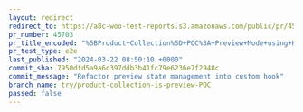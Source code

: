 ```yaml
---
layout: redirect
redirect_to: https://a8c-woo-test-reports.s3.amazonaws.com/public/pr/45703/e2e/index.html
pr_number: 45703
pr_title_encoded: "%5BProduct+Collection%5D+POC%3A+Preview+Mode+using+HOC"
pr_test_type: e2e
last_published: "2024-03-22 08:50:10 +0000"
commit_sha: 7950dfd5a9a6c397ddb3b41fc79e6236e7f2948c
commit_message: "Refactor preview state management into custom hook"
branch_name: try/product-collection-is-preview-POC
passed: false
---
```

